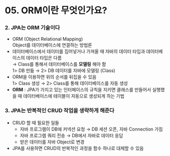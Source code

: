 # 05. ORM이란 무엇인가요?

### 2. JPA는 ORM 기술이다
- ORM (Object Relational Mapping)   
  Object를 데이터베이스에 연결하는 방법론   
- 데이터베이스에서 데이터를 집어넣거나 가져올 때 자바의 데이터 타입과 데이터베이스의 데이터 타입은 다름   
  → Class를 통해서 데이터베이스를 __모델링__ 해야 함   
  1> DB 만듦 → 2> DB 데이터를 자바에 모델링 (Class) 
- ORM을 이용하면 위의 순서를 뒤집을 수 있음   
  1> Class 생성 → 2> Class를 통해 데이터베이스를 자동 생성
- __ORM__ : JPA가 가지고 있는 인터페이스의 규칙을 지키면 클래스를 만들어서 실행했을 때 데이터베이스에 테이블이 자동으로 생성되게 하는 기법

### 3. JPA는 반복적인 CRUD 작업을 생략하게 해준다
- CRUD 할 때 필요한 일들
  - 자바 프로그램이 DB에 커넥션 요청 → DB 세션 오픈, 자바 Connection 가짐
  - 자바 프로그램 쿼리 전송 → DB에서 자바로 데이터 응답
  - 받은 데이터를 자바 Object로 변경
- JPA를 사용하면 CRUD의 반복적인 과정을 함수 하나로 대체할 수 있음